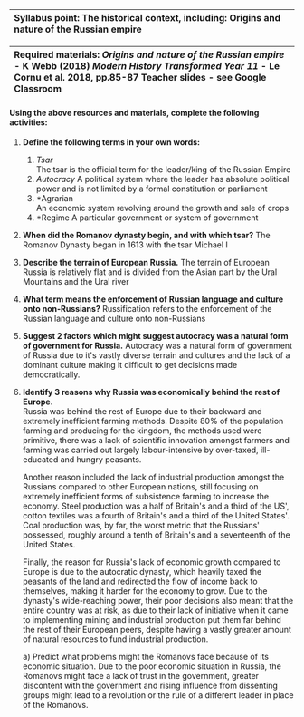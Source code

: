  
| Syllabus point:  The historical context, including: Origins and nature of the Russian empire |
| :---- |

| Required materials:  *Origins and nature of the Russian empire* \- K Webb (2018) *Modern History Transformed Year 11* \- Le Cornu et al. 2018, pp.85-87 Teacher slides \- see Google Classroom |
| :---- |

#### Using the above resources and materials, complete the following activities: 

1. **Define the following terms in your own words:**  
   1. *Tsar*  
	  The tsar is the official term for the leader/king of the Russian Empire
   2. *Autocracy* 
	  A political system where the leader has absolute political power and is not limited by a formal constitution or parliament
   3. *Agrarian  
	  An economic system revolving around the growth and sale of crops
   4. *Regime
	  A particular government or system of government    
2. **When did the Romanov dynasty begin, and with which tsar?**
	  The Romanov Dynasty began in 1613 with the tsar Michael I
3. **Describe the terrain of European Russia.**
	  The terrain of European Russia is relatively flat and is divided from the Asian part by the Ural Mountains and the Ural river
4. **What term means the enforcement of Russian language and culture onto non-Russians?**
	  Russification refers to the enforcement of the Russian language and culture onto non-Russians
5. **Suggest 2 factors which might suggest autocracy was a natural form of government for Russia.**
	  Autocracy was a natural form of government of Russia due to it's vastly diverse terrain and cultures and the lack of a dominant culture making it difficult to get decisions made democratically. 
6. **Identify 3 reasons why Russia was economically behind the rest of Europe.**  
	 Russia was behind the rest of Europe due to their backward and extremely inefficient farming methods. Despite 80% of the population farming and producing for the kingdom, the methods used were primitive, there was a lack of scientific innovation amongst farmers and farming was carried out largely labour-intensive by over-taxed, ill-educated and hungry peasants.
	 
	 Another reason included the lack of industrial production amongst the Russians compared to other European nations, still focusing on extremely inefficient forms of subsistence farming to increase the economy. Steel production was a half of Britain's and a third of the US',  cotton textiles was a fourth of Britain's and a third of the United States'. Coal production was, by far, the worst metric that the Russians' possessed, roughly around a tenth of Britain's and a seventeenth of the United States. 
	 
	 Finally, the reason for Russia's lack of economic growth compared to Europe is due to the autocratic dynasty, which heavily taxed the peasants of the land and redirected the flow of income back to themselves, making it harder for the economy to grow. Due to the dynasty's wide-reaching power, their poor decisions also meant that the entire country was at risk, as due to their lack of initiative when it came to implementing mining and industrial production put them far behind the rest of their European peers, despite having a vastly greater amount of natural resources to fund industrial production. 
	
	 a) Predict what problems might the Romanovs face because of its economic situation. 
		 Due to the poor economic situation in Russia, the Romanovs might face a lack of trust in the government, greater discontent with the government and rising influence from dissenting groups might lead to a revolution or the rule of a different leader in place of the Romanovs. 




